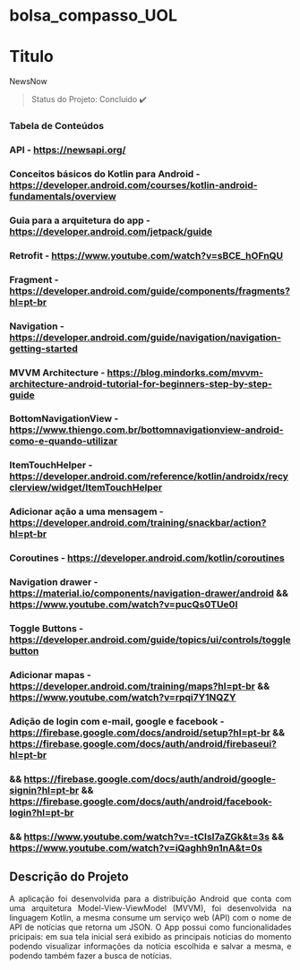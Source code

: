 # bolsa_compasso_UOL
# Titulo 
NewsNow

> Status do Projeto: Concluido :heavy_check_mark:

### Tabela de Conteúdos
   
### API - https://newsapi.org/
### Conceitos básicos do Kotlin para Android - https://developer.android.com/courses/kotlin-android-fundamentals/overview
### Guia para a arquitetura do app - https://developer.android.com/jetpack/guide
### Retrofit - https://www.youtube.com/watch?v=sBCE_hOFnQU
### Fragment - https://developer.android.com/guide/components/fragments?hl=pt-br
### Navigation - https://developer.android.com/guide/navigation/navigation-getting-started
### MVVM Architecture - https://blog.mindorks.com/mvvm-architecture-android-tutorial-for-beginners-step-by-step-guide
### BottomNavigationView - https://www.thiengo.com.br/bottomnavigationview-android-como-e-quando-utilizar
### ItemTouchHelper - https://developer.android.com/reference/kotlin/androidx/recyclerview/widget/ItemTouchHelper
### Adicionar ação a uma mensagem - https://developer.android.com/training/snackbar/action?hl=pt-br
### Coroutines - https://developer.android.com/kotlin/coroutines
### Navigation drawer - https://material.io/components/navigation-drawer/android && https://www.youtube.com/watch?v=pucQs0TUe0I
### Toggle Buttons - https://developer.android.com/guide/topics/ui/controls/togglebutton
### Adicionar mapas - https://developer.android.com/training/maps?hl=pt-br && https://www.youtube.com/watch?v=rpqi7Y1NQZY
### Adição de login com e-mail, google e facebook - https://firebase.google.com/docs/android/setup?hl=pt-br && https://firebase.google.com/docs/auth/android/firebaseui?hl=pt-br
### && https://firebase.google.com/docs/auth/android/google-signin?hl=pt-br && https://firebase.google.com/docs/auth/android/facebook-login?hl=pt-br
### && https://www.youtube.com/watch?v=-tCIsI7aZGk&t=3s && https://www.youtube.com/watch?v=iQaghh9n1nA&t=0s

## Descrição do Projeto
<p align="justify"> A aplicação foi desenvolvida para a distribuíção Android que conta com uma arquitetura Model-View-ViewModel (MVVM), foi desenvolvida na linguagem Kotlin, a mesma consume um serviço web (API) com o nome de API de notícias que retorna um JSON. O App possui como funcionalidades pricipais: em sua tela inicial será exibido as principais notícias do momento podendo visualizar informações da notícia escolhida e salvar a mesma, e podendo também fazer a busca de notícias.</p>
